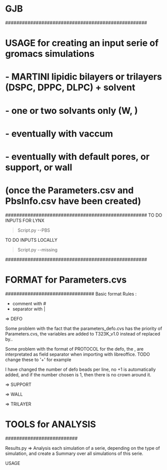# GJB
###################################################
# USAGE for creating an input serie of gromacs simulations 
# - MARTINI lipidic bilayers or trilayers (DSPC, DPPC, DLPC) + solvent
# - one or two solvants only (W, )
# - eventually with vaccum
# - eventually with default pores, or support, or wall
# (once the Parameters.csv  and PbsInfo.csv have been created) 
###################################################
TO DO INPUTS FOR LYNX
> Script.py --PBS 

TO DO INPUTS LOCALLY
> Script.py --missing

###################################################
# FORMAT for Parameters.cvs
################################
Basic format Rules : 
- comment with # 
- separator with | 



=> DEFO 

Some problem with the fact that the parameters_defo.cvs has the priority of Parameters.cvs, 
the variables are added to T323K_v1.0 instead of replaced by..

Some problem with the format of PROTOCOL for the defo, the , are interpretated as field separator when importing with libreoffice. TODO  change these to '+' for example

I have changed the number of defo beads per line, no +1 is automatically added, and if the number chosen is 1, 
then there is no crown around it.




=> SUPPORT 


=> WALL


=> TRILAYER



# TOOLS for ANALYSIS
##########################

Results.py =>  Analysis each simulation of a serie, depending on the type of simulation, and create a Summary over all simulations of this serie.

USAGE 

